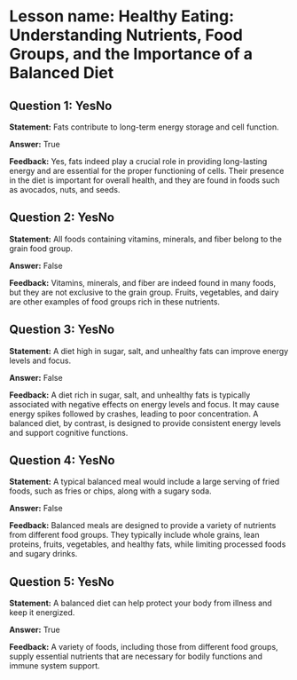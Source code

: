 # Lesson name: Healthy Eating: Understanding Nutrients, Food Groups, and the Importance of a Balanced Diet

## Question 1: YesNo

**Statement:** Fats contribute to long-term energy storage and cell function.

**Answer:** True

**Feedback:**
Yes, fats indeed play a crucial role in providing long-lasting energy and are essential for the proper functioning of cells. Their presence in the diet is important for overall health, and they are found in foods such as avocados, nuts, and seeds.


## Question 2: YesNo

**Statement:** All foods containing vitamins, minerals, and fiber belong to the grain food group.

**Answer:** False

**Feedback:**
Vitamins, minerals, and fiber are indeed found in many foods, but they are not exclusive to the grain group. Fruits, vegetables, and dairy are other examples of food groups rich in these nutrients.


## Question 3: YesNo

**Statement:** A diet high in sugar, salt, and unhealthy fats can improve energy levels and focus.

**Answer:** False

**Feedback:**
A diet rich in sugar, salt, and unhealthy fats is typically associated with negative effects on energy levels and focus. It may cause energy spikes followed by crashes, leading to poor concentration. A balanced diet, by contrast, is designed to provide consistent energy levels and support cognitive functions.


## Question 4: YesNo

**Statement:** A typical balanced meal would include a large serving of fried foods, such as fries or chips, along with a sugary soda.

**Answer:** False

**Feedback:**
Balanced meals are designed to provide a variety of nutrients from different food groups. They typically include whole grains, lean proteins, fruits, vegetables, and healthy fats, while limiting processed foods and sugary drinks.


## Question 5: YesNo

**Statement:** A balanced diet can help protect your body from illness and keep it energized.

**Answer:** True

**Feedback:**
A variety of foods, including those from different food groups, supply essential nutrients that are necessary for bodily functions and immune system support.

